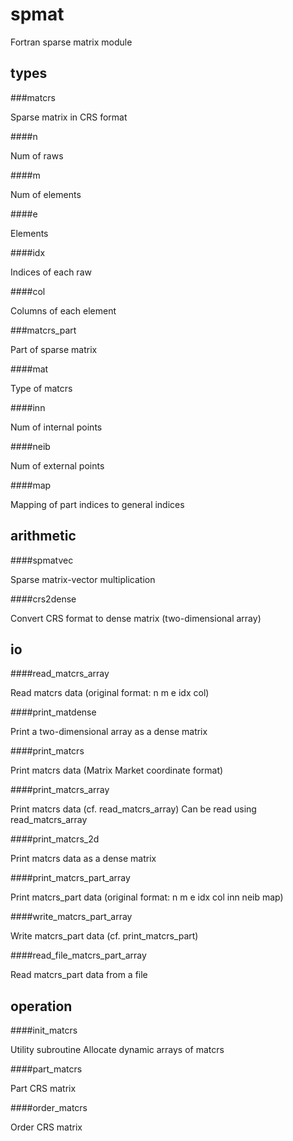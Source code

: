 spmat
=====

Fortran sparse matrix module

types
-----

###matcrs

Sparse matrix in CRS format

####n

Num of raws

####m

Num of elements

####e

Elements

####idx

Indices of each raw

####col

Columns of each element

###matcrs_part

Part of sparse matrix

####mat

Type of matcrs

####inn

Num of internal points

####neib

Num of external points

####map

Mapping of part indices to general indices

arithmetic
----------

####spmatvec

Sparse matrix-vector multiplication

####crs2dense

Convert CRS format to dense matrix (two-dimensional array)

io
--

####read_matcrs_array

Read matcrs data (original format: n m e idx col)

####print_matdense

Print a two-dimensional array as a dense matrix

####print_matcrs

Print matcrs data (Matrix Market coordinate format)

####print_matcrs_array

Print matcrs data (cf. read_matcrs_array)
Can be read using read_matcrs_array

####print_matcrs_2d

Print matcrs data as a dense matrix

####print_matcrs_part_array

Print matcrs_part data (original format: n m e idx col inn neib map)

####write_matcrs_part_array

Write matcrs_part data (cf. print_matcrs_part)

####read_file_matcrs_part_array

Read matcrs_part data from a file

operation
---------

####init_matcrs

Utility subroutine
Allocate dynamic arrays of matcrs

####part_matcrs

Part CRS matrix

####order_matcrs

Order CRS matrix
